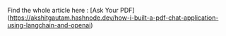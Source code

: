 Find the whole article here : [Ask Your PDF] (https://akshitgautam.hashnode.dev/how-i-built-a-pdf-chat-application-using-langchain-and-openai)